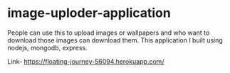 # image-uploder-application

People can use this to upload images or wallpapers and who want to download those images can download them. 
This application I built using nodejs, mongodb, express.

Link- https://floating-journey-56094.herokuapp.com/
